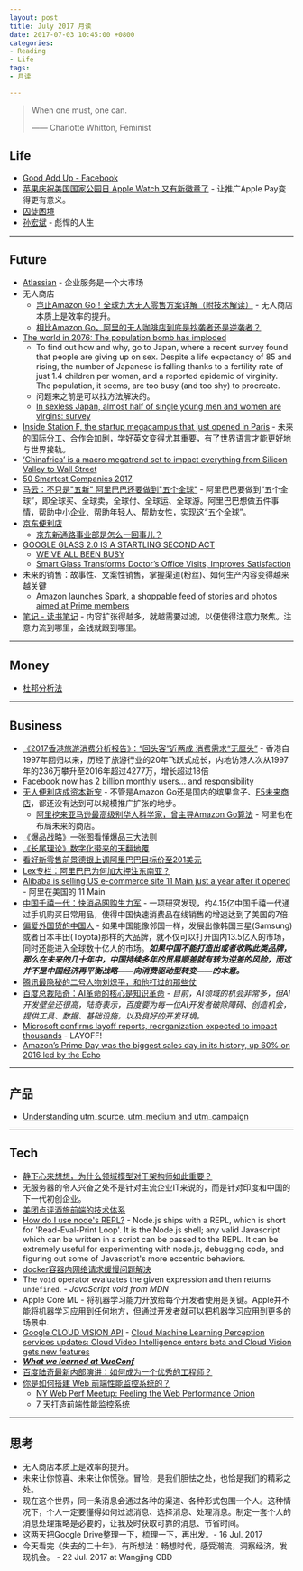 ```yaml
---
layout: post
title: July 2017 月读
date: 2017-07-03 10:45:00 +0800
categories:
- Reading
- Life
tags:
- 月读

---
```


<blockquote class="blockquote-center">
<p>When one must, one can.</p>
<p>—— Charlotte Whitton, Feminist</p>
</blockquote>

## Life

- [Good Add Up - Facebook](https://www.facebook.com/goodaddsup)
- [苹果庆祝美国国家公园日 Apple Watch 又有新徽章了](http://www.cnbeta.com/articles/tech/627511.htm) - 让推广Apple Pay变得更有意义。
- [囚徒困境](https://zh.wikipedia.org/wiki/%E5%9B%9A%E5%BE%92%E5%9B%B0%E5%A2%83)
- [孙宏斌](https://baike.baidu.com/item/%E5%AD%99%E5%AE%8F%E6%96%8C/10345181) - 彪悍的人生


----

## Future

- [Atlassian](https://zh.wikipedia.org/wiki/Atlassian) - 企业服务是一个大市场
- 无人商店
	- [岂止Amazon Go！全球九大无人零售方案详解（附技术解读）](http://www.csdn.net/article/a/2017-07-05/15929696) - 无人商店本质上是效率的提升。
	- [相比Amazon Go，阿里的无人咖啡店到底是抄袭者还是逆袭者？](http://www.sohu.com/a/154546368_500627)
- [The world in 2076: The population bomb has imploded](https://www.newscientist.com/article/mg23231001-400-the-world-in-2076-the-population-bomb-did-go-off-but-were-ok)
	- To find out how and why, go to Japan, where a recent survey found that people are giving up on sex. Despite a life expectancy of 85 and rising, the number of Japanese is falling thanks to a fertility rate of just 1.4 children per woman, and a reported epidemic of virginity. The population, it seems, are too busy (and too shy) to procreate.
	- 问题来之前是可以找方法解决的。
	- [In sexless Japan, almost half of single young men and women are virgins: survey](http://www.japantimes.co.jp/news/2016/09/16/national/social-issues/sexless-japan-almost-half-young-men-women-virgins-survey/)
- [Inside Station F, the startup megacampus that just opened in Paris](https://techcrunch.com/2017/07/08/inside-station-f-the-startup-megacampus-that-just-opened-in-paris) - 未来的国际分工、合作会加剧，学好英文变得尤其重要，有了世界语言才能更好地与世界接轨。
- [‘Chinafrica’ is a macro megatrend set to impact everything from Silicon Valley to Wall Street](https://techcrunch.com/2017/07/07/chinafrica-is-a-macro-megatrend-set-to-impact-everything-from-silicon-valley-to-wall-street/)
- [50 Smartest Companies 2017](https://www.technologyreview.com/lists/companies/2017/)
- [马云：不只是"五新" 阿里巴巴还要做到"五个全球"](http://news.xinhuanet.com/fortune/2017-07/11/c_129652788.htm) - 阿里巴巴要做到“五个全球”，即全球买、全球卖，全球付、全球运、全球游。阿里巴巴想做五件事情，帮助中小企业、帮助年轻人、帮助女性，实现这“五个全球”。
- [京东便利店](http://www.sohu.com/a/155468174_122441)
	- [京东新通路事业部是怎么一回事儿？](https://www.zhihu.com/question/39624776)
- [GOOGLE GLASS 2.0 IS A STARTLING SECOND ACT](https://www.wired.com/story/google-glass-2-is-here/)
	- [WE'VE ALL BEEN BUSY](http://www.x.company/glass/)
	- [Smart Glass Transforms Doctor’s Office Visits, Improves Satisfaction](http://annualreport2015.sutterhealth.org/project/smart-glass/)
- 未来的销售：故事性、文案性销售，掌握渠道(粉丝)、如何生产内容变得越来越关键
	- [Amazon launches Spark, a shoppable feed of stories and photos aimed at Prime members](https://techcrunch.com/2017/07/18/amazon-launches-spark-a-shoppable-feed-of-stories-and-photos-aimed-at-prime-members/)
- [笔记 - 读书笔记](https://book.douban.com/review/8465035/) - 内容扩张得越多，就越需要过滤，以便使得注意力聚焦。注意力流到哪里，金钱就跟到哪里。


----

## Money

- [杜邦分析法](https://zh.wikipedia.org/wiki/%E6%9D%9C%E9%82%A6%E5%88%86%E6%9E%90%E6%B3%95)

----

## Business

- [《2017香港旅游消费分析报告》：“回头客”近两成 消费需求“无厘头”](http://www.travelweekly-china.com/59023) - 香港自1997年回归以来，历经了旅游行业的20年飞跃式成长，内地访港人次从1997年的236万攀升至2016年超过4277万，增长超过18倍
- [Facebook now has 2 billion monthly users… and responsibility](https://techcrunch.com/2017/06/27/facebook-2-billion-users/)
- [无人便利店成资本新宠](http://finance.sina.com.cn/roll/2017-06-27/doc-ifyhmpew3674293.shtml) - 不管是Amazon Go还是国内的缤果盒子、[F5未来商店](https://www.f5-store.com/)，都还没有达到可以规模推广扩张的地步。
	- [阿里挖来亚马逊最高级别华人科学家，曾主导Amazon Go算法](http://36kr.com/p/5081085.html) - 阿里也在布局未来的商店。
- [《爆品战略》一张图看懂爆品三大法则](http://www.jianshu.com/p/978ef0a77c5f)
- [《长尾理论》数字化带来的天翻地覆](http://www.jianshu.com/p/d498381a38af)
- [看好新零售前景德银上调阿里巴巴目标价至201美元](http://blog.sina.com.cn/s/blog_4a78b4ee0102xcyq.html?tj=fina)
- [Lex专栏：阿里巴巴为何加大押注东南亚？](http://www.ftchinese.com/story/001073226)
- [Alibaba is selling US e-commerce site 11 Main just a year after it opened](https://qz.com/434600/alibaba-has-closed-down-11-main-its-us-based-amazon-competitor-one-year-after-launch/) - 阿里在美国的 11 Main
- [中国千禧一代：快消品网购生力军](http://www.ftchinese.com/story/001069988?tcode=smartrecommend&ulu-rcmd=1_02ap_ap_0_5b9b4661d18141f59ac80036b67e9d3f&position=instory) - 一项研究发现，约4.15亿中国千禧一代通过手机购买日常用品，使得中国快速消费品在线销售的增速达到了美国的7倍.
- [偏爱外国货的中国人](http://www.ftchinese.com/story/001053069?tcode=smartrecommend&ulu-rcmd=1_02ap_ap_8_8851dea93da8435ab585141a3772d31d) - 如果中国能像邻国一样，发展出像韩国三星(Samsung)或者日本丰田(Toyota)那样的大品牌，就不仅可以打开国内13.5亿人的市场，同时还能进入全球数十亿人的市场。***如果中国不能打造出或者收购此类品牌，那么在未来的几十年中，中国持续多年的贸易顺差就有转为逆差的风险，而这并不是中国经济再平衡战略——向消费驱动型转变——的本意。***
- [腾讯最隐秘的二号人物刘炽平，和他打过的那些仗](https://www.sohu.com/a/153293194_114778)
- [百度总裁陆奇：AI革命的核心是知识革命](http://news.xinhuanet.com/fortune/2017-07/05/c_1121267720.htm) - *目前，AI领域的机会非常多，但AI开发壁垒还很高，陆奇表示，百度要为每一位AI开发者破除障碍、创造机会，提供工具、数据、基础设施，以及良好的开发环境。*
- [Microsoft confirms layoff reports, reorganization expected to impact thousands](https://techcrunch.com/2017/07/06/microsoft-confirms-layoff-reports-reorganization-expected-to-impact-thousands/) - LAYOFF!
- [Amazon’s Prime Day was the biggest sales day in its history, up 60% on 2016 led by the Echo](https://techcrunch.com/2017/07/12/amazons-prime-day-was-the-biggest-sales-day-in-its-history-up-60-on-2016-led-by-the-echo/)


----

## 产品

- [Understanding utm_source, utm_medium and utm_campaign](http://www.bytefive.com/blogs/understanding-utm_source-utm_medium-and-utm_campaign)


----

## Tech

- [静下心来想想，为什么领域模型对于架构师如此重要？](https://mp.weixin.qq.com/s?__biz=MzA5Nzc4OTA1Mw==&mid=2659599364&idx=1&sn=af9d1f51847665d64ccad086ced519a7)
- 无服务器的令人兴奋之处不是针对主流企业IT来说的，而是针对印度和中国的下一代初创企业。
- [美团点评酒旅前端的技术体系](https://zhuanlan.zhihu.com/p/23976121)
- [How do I use node's REPL?](https://docs.nodejitsu.com/articles/REPL/how-to-use-nodejs-repl/) - Node.js ships with a REPL, which is short for 'Read-Eval-Print Loop'. It is the Node.js shell; any valid Javascript which can be written in a script can be passed to the REPL. It can be extremely useful for experimenting with node.js, debugging code, and figuring out some of Javascript's more eccentric behaviors.
- [docker容器内网络请求缓慢问题解决](http://blog.csdn.net/embbnux/article/details/52771097)
- The `void` operator evaluates the given expression and then returns `undefined`. - *JavaScript void from MDN*
- Apple Core ML - 将机器学习能力开放给每个开发者使用是关键。Apple并不能将机器学习应用到任何地方，但通过开发者就可以把机器学习应用到更多的场景中.
- [Google CLOUD VISION API](https://cloud.google.com/vision/) - [Cloud Machine Learning Perception services updates: Cloud Video Intelligence enters beta and Cloud Vision gets new features](https://cloud.google.com/blog/big-data/2017/06/cloud-machine-learning-perception-services-updates-cloud-video-intelligence-enters-beta-and-cloud-vision-gets-new-features)
- [***What we learned at VueConf***](https://vuejsfeed.com/blog/what-we-learned-at-vueconf)
- [百度陆奇最新内部演讲：如何成为一个优秀的工程师？](https://mp.weixin.qq.com/s?__biz=MzIwMzg1ODcwMw==&mid=2247486666&idx=1&sn=e5038ef1027c28db3aab3d7ce8bf0471)
- [你是如何搭建 Web 前端性能监控系统的？](https://www.zhihu.com/question/37585246)
	- [NY Web Perf Meetup: Peeling the Web Performance Onion](https://www.slideshare.net/catchpoint/ny-webperf-peelingonion?qid=a6296849-f0ce-4c71-9322-0be0f6eedb27&v=qf1&b=&from_search=8)
	- [7 天打造前端性能监控系统](http://fex.baidu.com/blog/2014/05/build-performance-monitor-in-7-days/)


----

## 思考

- 无人商店本质上是效率的提升。
- 未来让你惊喜、未来让你慌张。冒险，是我们胆怯之处，也恰是我们的精彩之处。
- 现在这个世界，同一条消息会通过各种的渠道、各种形式包围一个人。这种情况下，个人一定要懂得如何过滤消息、选择消息、处理消息。制定一套个人的消息处理策略是必要的，让我及时获取可靠的消息、节省时间。
- 这两天把Google Drive整理一下，梳理一下，再出发。- 16 Jul. 2017
- 今天看完《失去的二十年》，有所想法：畅想时代，感受潮流，洞察经济，发现机会。 - 22 Jul. 2017 at Wangjing CBD